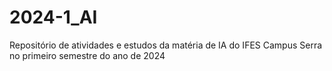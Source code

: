 # 2024-1_AI
Repositório de atividades e estudos da matéria de IA do IFES Campus Serra no primeiro semestre do ano de 2024
